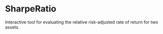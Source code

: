 # SharpeRatio
Interactive tool for evaluating the relative risk-adjusted rate of return for two assets.
